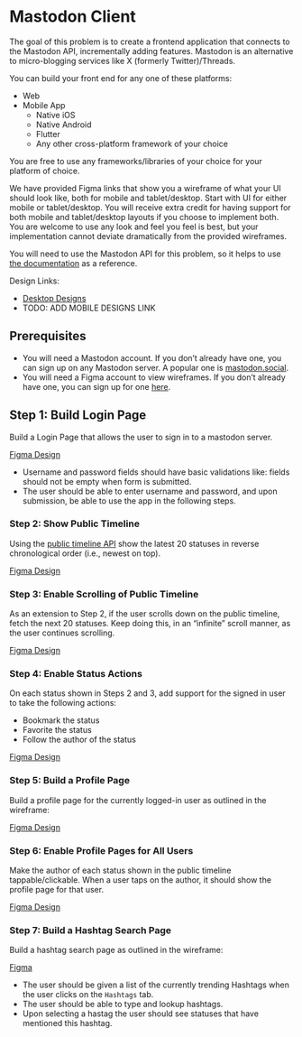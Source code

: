 # Mastodon Client

The goal of this problem is to create a frontend application that connects to the Mastodon API, incrementally adding features. Mastodon is an alternative to micro-blogging services like X (formerly Twitter)/Threads.

You can build your front end for any one of these platforms:

- Web
- Mobile App
  - Native iOS
  - Native Android
  - Flutter
  - Any other cross-platform framework of your choice

You are free to use any frameworks/libraries of your choice for your platform of choice.

We have provided Figma links that show you a wireframe of what your UI should look like, both for mobile and tablet/desktop. Start with UI for either mobile or tablet/desktop. You will receive extra credit for having support for both mobile and tablet/desktop layouts if you choose to implement both. You are welcome to use any look and feel you feel is best, but your implementation cannot deviate dramatically from the provided wireframes.

You will need to use the Mastodon API for this problem, so it helps to use [the documentation](https://docs.joinmastodon.org/client/intro/) as a reference.

Design Links:

- [Desktop Designs](https://www.figma.com/design/GA5PmY5BntP8KKcJ6WjY1d/Recruitment-Designs?node-id=3-2071&t=RtOzH7yk4J4ByBY6-4)
- TODO: ADD MOBILE DESIGNS LINK

## Prerequisites

- You will need a Mastodon account. If you don’t already have one, you can sign up on any Mastodon server. A popular one is [mastodon.social](https://mastodon.social/auth/sign_up).
- You will need a Figma account to view wireframes. If you don’t already have one, you can sign up for one [here](https://www.figma.com).

## Step 1: Build Login Page

Build a Login Page that allows the user to sign in to a mastodon server.

[Figma Design](https://www.figma.com/design/GA5PmY5BntP8KKcJ6WjY1d/Recruitment-Designs?node-id=3-2071&t=35hcrkq3jWlsWAeY-4)

- Username and password fields should have basic validations like: fields should not be empty when form is submitted.
- The user should be able to enter username and password, and upon submission, be able to use the app in the following steps.  

### Step 2: Show Public Timeline

Using the [public timeline API](https://docs.joinmastodon.org/methods/timelines/#public) show the latest 20 statuses in reverse chronological order (i.e., newest on top).

[Figma Design](https://www.figma.com/design/GA5PmY5BntP8KKcJ6WjY1d/Recruitment-Designs?node-id=1-161415&t=35hcrkq3jWlsWAeY-4)

### Step 3: Enable Scrolling of Public Timeline

As an extension to Step 2, if the user scrolls down on the public timeline, fetch the next 20 statuses. Keep doing this, in an “infinite” scroll manner, as the user continues scrolling.

[Figma Design](https://www.figma.com/design/GA5PmY5BntP8KKcJ6WjY1d/Recruitment-Designs?node-id=26-10211&t=RtOzH7yk4J4ByBY6-4)

### Step 4: Enable Status Actions

On each status shown in Steps 2 and 3, add support for the signed in user to take the following actions:

- Bookmark the status
- Favorite the status
- Follow the author of the status

[Figma Design](https://www.figma.com/design/GA5PmY5BntP8KKcJ6WjY1d/Recruitment-Designs?node-id=1-161501&t=35hcrkq3jWlsWAeY-4)

### Step 5: Build a Profile Page

Build a profile page for the currently logged-in user as outlined in the wireframe:

[Figma Design](https://www.figma.com/design/GA5PmY5BntP8KKcJ6WjY1d/Recruitment-Designs?node-id=1-170786&t=35hcrkq3jWlsWAeY-4)

### Step 6: Enable Profile Pages for All Users

Make the author of each status shown in the public timeline tappable/clickable. When a user taps on the author, it should show the profile page for that user.

[Figma Design](https://www.figma.com/design/GA5PmY5BntP8KKcJ6WjY1d/Recruitment-Designs?node-id=26-10553&t=RtOzH7yk4J4ByBY6-4)

### Step 7: Build a Hashtag Search Page

Build a hashtag search page as outlined in the wireframe:

[Figma](https://www.figma.com/design/GA5PmY5BntP8KKcJ6WjY1d/Recruitment-Designs?node-id=1-170482&t=35hcrkq3jWlsWAeY-4)

- The user should be given a list of the currently trending Hashtags when the user clicks on the `Hashtags` tab.
- The user should be able to type and lookup hashtags.
- Upon selecting a hastag the user should see statuses that have mentioned this hashtag.
